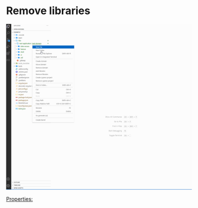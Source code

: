 # Remove libraries

<p>
    <a target="_blank" rel="noopener noreferrer" href="https://github.com/srlee309/vscode-domain-schematics-extension/blob/main/gifs/remove-libraries.gif?raw=true">
        <img src="https://github.com/srlee309/vscode-domain-schematics-extension/blob/main/gifs/remove-libraries.gif?raw=true" alt="Demo" style="max-width:100%;">
    </a>
</p>

[Properties:](https://github.com/srlee309/domain/blob/master/packages/domain/src/schematics/remove-libraries/schema.json)